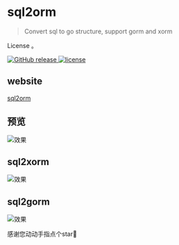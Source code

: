 # sql2orm

> Convert sql to go structure, support gorm and xorm

License
。

<a href="https://github.com/jeffcail/sql2orm/releases">
    <img src="https://img.shields.io/github/release/sql2orm/releases.svg" alt="GitHub release">
  </a>
   <a href="https://github.com/jeffcail/sql2orm/blob/master/LICENSE">
    <img src="https://img.shields.io/github/license/mashape/apistatus.svg" alt="license">
  </a>

## website
<a href="sql2orm.caixiaoxin.cn" target="_blank">sql2orm</a>

## 预览
![效果](./images/one.png)

## sql2xorm
![效果](./images/one2.png)

## sql2gorm
![效果](./images/one3.png)


感谢您动动手指点个star🌟
